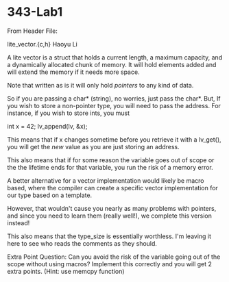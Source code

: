 # 343-Lab1

From Header File:

lite_vector.{c,h}
Haoyu Li
 
A lite vector is a struct that holds a current length, a maximum capacity,
and a dynamically allocated chunk of memory.  It will hold elements added
and will extend the memory if it needs more space.
 
Note that written as is it will only hold *pointers* to any kind of data.
  
So if you are passing a char* (string), no worries, just pass the char*.  But,
If you wish to store a non-pointer type, you will need to pass the address.
For instance, if you wish to store ints, you must
 
int x = 42;
lv_append(lv, &x);
 
This means that if x changes sometime before you retrieve it with a lv_get(),
you will get the *new* value as you are just storing an address.

This also means that if for some reason the variable goes out of scope
or the the lifetime ends for that variable, you run the risk of 
a memory error.
 
A better alternative for a vector implementation would likely be macro
based, where the compiler can create a specific vector implementation for our
type based on a template.
 
However, that wouldn't cause you nearly as many problems with pointers, and
since you need to learn them (really well!), we complete this version
instead!
  
This also means that the type_size is essentially worthless.  I'm leaving it
here to see who reads the comments as they should.
  
Extra Point Question: 
Can you avoid the risk of the variable going out of the scope without using macros?
Implement this correctly and you will get 2 extra points.
(Hint: use memcpy function)

